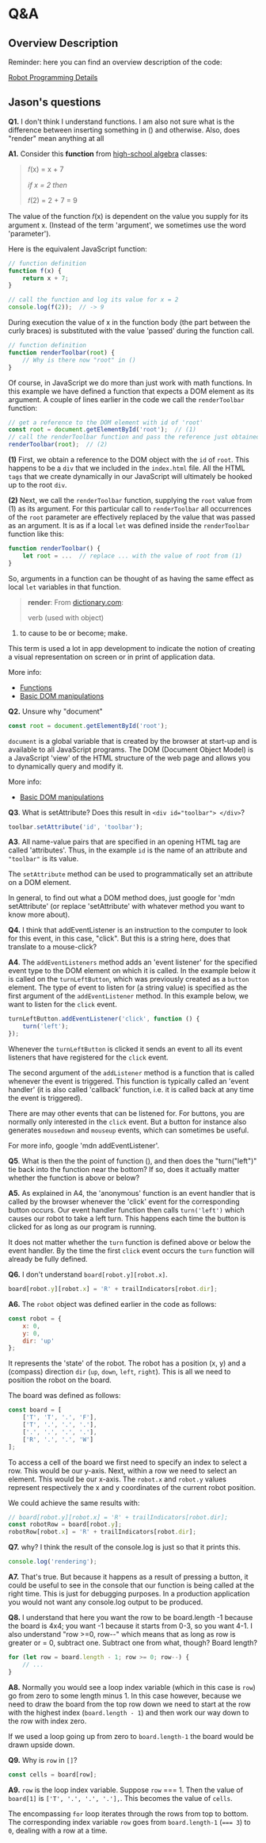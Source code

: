 # Q&A


## Overview Description

Reminder: here you can find an overview description of the code:

[Robot Programming Details](https://github.com/HackYourFuture/RobotApp/blob/master/robot-0/README.md)

## Jason's questions

**Q1.** I don't think I understand functions. I am also not sure what is the difference between inserting something in () and otherwise. Also, does "render" mean anything at all

**A1.** Consider this **function** from [high-school algebra](https://www.mathplanet.com/education/algebra-2/how-to-graph-functions-and-linear-equations/functions-and-linear-equations) classes:

> 𝑓(x) = x + 7
> 
> _if x = 2 then_
>
> 𝑓(2) = 2 + 7 = 9

The value of the function 𝑓(x) is dependent on the value you supply for its argument x. (Instead of the term 'argument', we sometimes use the word 'parameter').

Here is the equivalent JavaScript function:

```js
// function definition
function f(x) {
    return x + 7;
}

// call the function and log its value for x = 2
console.log(f(2));  // -> 9
```

During execution the value of x in the function body (the part between the curly braces) is substituted with the value 'passed' during the function call. 

```js
// function definition
function renderToolbar(root) {
    // Why is there now "root" in ()
}
```

Of course, in JavaScript we do more than just work with math functions. In this example we have defined a function that expects a DOM element as its argument. A couple of lines earlier in the code we call the `renderToolbar` function:

```js
// get a reference to the DOM element with id of 'root'
const root = document.getElementById('root');  // (1)
// call the renderToolbar function and pass the reference just obtained as a parameter
renderToolbar(root);  // (2) 
```

**(1)** First, we obtain a reference to the DOM object with the `id` of `root`. This happens to be a `div` that we included in the `index.html` file. All the HTML `tags` that we create dynamically in our JavaScript will ultimately be hooked up to the root `div`.

**(2)** Next, we call the `renderToolbar` function, supplying the `root` value from (1) as its argument. For this particular call to `renderToolbar` all occurrences of the `root` parameter are effectively replaced by the value that was passed as an argument. It is as if a local `let` was defined inside the `renderToolbar` function like this:

```js
function renderToolbar() {
    let root = ...  // replace ... with the value of root from (1)
}
```

So, arguments in a function can be thought of as having the same effect as local `let` variables in that function.

> **render**: From [dictionary.com](http://www.dictionary.com/browse/render?s=t):
> 
> verb (used with object)<br>
1. to cause to be or become; make.

This term is used a lot in app development to indicate the notion of creating a visual representation on screen or in print of application data.

More info:

- [Functions](https://github.com/HackYourFuture/JavaScript/blob/master/fundamentals/functions.md)
- [Basic DOM manipulations](https://github.com/HackYourFuture/JavaScript/blob/master/fundamentals/DOM_manipulation.md)

**Q2.** Unsure why "document"

```js
const root = document.getElementById('root');
```

`document` is a global variable that is created by the browser at start-up and is available to all JavaScript programs. The DOM (Document Object Model) is a JavaScript 'view' of the HTML structure of the web page and allows you to  dynamically query and modify it.

More info:

- [Basic DOM manipulations](https://github.com/HackYourFuture/JavaScript/blob/master/fundamentals/DOM_manipulation.md)

**Q3**. What is setAttribute? Does this result in `<div id="toolbar"> </div>`?

 ```js
 toolbar.setAttribute('id', 'toolbar');
 ```

**A3**. All name-value pairs that are specified in an opening HTML tag are called 'attributes'. Thus, in the example `id` is the name of an attribute and `"toolbar"` is its value.

The `setAttribute` method can be used to programmatically set an attribute on a DOM element.

In general, to find out what a DOM method does, just google for  'mdn setAttribute' (or replace 'setAttribute' with whatever method you want to know more about).

**Q4.** I think that addEventListener is an instruction to the computer to look for this event, in this case, "click".  But this is a string here, does that translate to a mouse-click?

**A4**. The `addEventListeners` method adds an 'event listener' for the specified event type to the DOM element on which it is called. In the example below it is called on the `turnLeftButton`, which was previously created as a `button` element. The type of event to listen for (a string value) is specified as the first argument of the `addEventListener` method. In this example below, we want to listen for the `click` event.

```js
turnLeftButton.addEventListener('click', function () {
    turn('left');
});
```

Whenever the `turnLeftButton` is clicked it sends an event to all its event listeners that have registered for the `click` event. 

The second argument of the `addListener` method is a function that is called whenever the event is triggered. This function is typically called an 'event handler' (it is also called 'callback' function, i.e. it is called back at any time the event is triggered).

There are may other events that can be listened for. For buttons, you are normally only interested in the `click` event. But a button for instance also generates `mousedown` and `mouseup` events, which can sometimes be useful.

For more info, google 'mdn addEventListener'.

**Q5**. What is then the the point of function (), and then does the "turn("left")" tie back into the function near the bottom?
If so, does it actually matter whether the function is above or below?

**A5.** As explained in A4, the 'anonymous' function is an event handler that is called by the browser whenever the 'click' event for the corresponding button occurs. Our event handler function then calls `turn('left')` which causes our robot to take a left turn. This happens each time the button is clicked for as long as our program is running.

It does not matter whether the `turn` function is defined above or below the event handler. By the time the first `click` event occurs the `turn` function will already be fully defined. 

**Q6.** I don't understand `board[robot.y][robot.x]`.

```js
board[robot.y][robot.x] = 'R' + trailIndicators[robot.dir];
```

**A6.** The `robot` object was defined earlier in the code as follows:

```js
const robot = {
    x: 0,
    y: 0,
    dir: 'up'
};
```

It represents the 'state' of the robot. The robot has a position (x, y) and a (compass) direction `dir` (`up`, `down`, `left`, `right`). This is all we need to position the robot on the board.

The board was defined as follows:

```js
const board = [
    ['T', 'T', '.', 'F'],
    ['T', '.', '.', '.'],
    ['.', '.', '.', '.'],
    ['R', '.', '.', 'W']
];
```

To access a cell of the board we first need to specify an index to select a row. This would be our y-axis. Next, within a row we need to select an element. This would be our x-axis. The `robot.x` and `robot.y` values represent respectively the x and y coordinates of the current robot position.

We could achieve the same results with:

```js
// board[robot.y][robot.x] = 'R' + trailIndicators[robot.dir];
const robotRow = board[robot.y];
robotRow[robot.x] = 'R' + trailIndicators[robot.dir];
```


**Q7.** why? I think the result of the console.log is just so that it prints this.

```js
console.log('rendering');
```

**A7.** That's true. But because it happens as a result of pressing a button, it could be useful to see in the console that our function is being called at the right time. This is just for debugging purposes. In a production application you would not want any console.log output to be produced.

**Q8.** I understand that here you want the row to be board.length -1 because the board is 4x4; you want -1 because it starts from 0-3, so you want 4-1. I also understand "row >=0, row--" which means that as long as row is greater or = 0, subtract one. Subtract one from what, though? Board length?

```js
for (let row = board.length - 1; row >= 0; row--) {
    // ...
}
```

**A8.** Normally you would see a loop index variable (which in this case is `row`) go from zero to some length minus 1. In this case however, because we need to draw the board from the top row down we need to start at the row with the highest index (`board.length - 1`) and then work our way down to the row with index zero.

If we used a loop going up from zero to `board.length-1` the board would be drawn upside down.

**Q9.** Why is `row` in `[]`?

```js
const cells = board[row];
```

**A9.** `row` is the loop index variable. Suppose `row` === 1. Then the value of `board[1]` is `['T', '.', '.', '.'],`. This becomes the value of `cells`. 

The encompassing `for` loop iterates through the rows from top to bottom. The corresponding index variable `row` goes from `board.length-1` (`=== 3`) to `0`, dealing with a row at a time.


